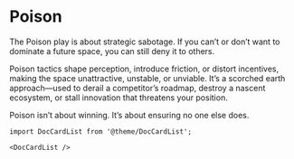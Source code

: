 # Poison

The Poison play is about strategic sabotage. If you can’t or don’t want to dominate a future space, you can still deny it to others.

Poison tactics shape perception, introduce friction, or distort incentives, making the space unattractive, unstable, or unviable. It’s a scorched earth approach—used to derail a competitor’s roadmap, destroy a nascent ecosystem, or stall innovation that threatens your position.

Poison isn’t about winning. It’s about ensuring no one else does.

```mdx-code-block
import DocCardList from '@theme/DocCardList';

<DocCardList />
```
